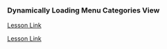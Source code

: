 ### Dynamically Loading Menu Categories View

[Lesson Link](https://www.coursera.org/learn/html-css-javascript-for-web-developers/lecture/Djjq6/lecture-61-part-1-dynamically-loading-menu-categories-view)

[Lesson Link](https://www.coursera.org/learn/html-css-javascript-for-web-developers/lecture/Djjq6/lecture-61-part-1-dynamically-loading-menu-categories-view)
